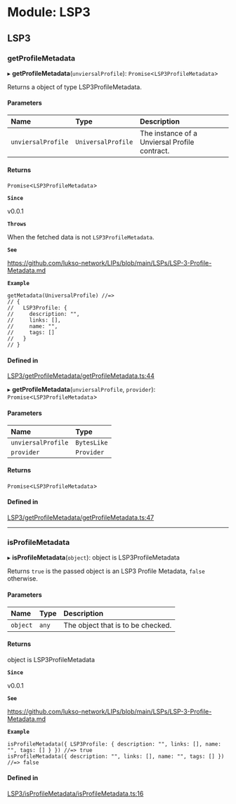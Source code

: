 # Module: LSP3

## LSP3

### getProfileMetadata

▸ **getProfileMetadata**(`unviersalProfile`): `Promise`\<`LSP3ProfileMetadata`\>

Returns a object of type LSP3ProfileMetadata.

#### Parameters

| Name               | Type               | Description                                   |
| :----------------- | :----------------- | :-------------------------------------------- |
| `unviersalProfile` | `UniversalProfile` | The instance of a Unviersal Profile contract. |

#### Returns

`Promise`\<`LSP3ProfileMetadata`\>

**`Since`**

v0.0.1

**`Throws`**

When the fetched data is not `LSP3ProfileMetadata`.

**`See`**

https://github.com/lukso-network/LIPs/blob/main/LSPs/LSP-3-Profile-Metadata.md

**`Example`**

```
getMetadata(UniversalProfile) //=>
// {
//   LSP3Profile: {
//     description: "",
//     links: [],
//     name: "",
//     tags: []
//   }
// }
```

#### Defined in

[LSP3/getProfileMetadata/getProfileMetadata.ts:44](https://github.com/lukso-network/lsp-smart-contracts-utils/blob/3adf2ff/src/LSP3/getProfileMetadata/getProfileMetadata.ts#L44)

▸ **getProfileMetadata**(`unviersalProfile`, `provider`): `Promise`\<`LSP3ProfileMetadata`\>

#### Parameters

| Name               | Type        |
| :----------------- | :---------- |
| `unviersalProfile` | `BytesLike` |
| `provider`         | `Provider`  |

#### Returns

`Promise`\<`LSP3ProfileMetadata`\>

#### Defined in

[LSP3/getProfileMetadata/getProfileMetadata.ts:47](https://github.com/lukso-network/lsp-smart-contracts-utils/blob/3adf2ff/src/LSP3/getProfileMetadata/getProfileMetadata.ts#L47)

---

### isProfileMetadata

▸ **isProfileMetadata**(`object`): object is LSP3ProfileMetadata

Returns `true` is the passed object is an LSP3 Profile Metadata, `false` otherwise.

#### Parameters

| Name     | Type  | Description                       |
| :------- | :---- | :-------------------------------- |
| `object` | `any` | The object that is to be checked. |

#### Returns

object is LSP3ProfileMetadata

**`Since`**

v0.0.1

**`See`**

https://github.com/lukso-network/LIPs/blob/main/LSPs/LSP-3-Profile-Metadata.md

**`Example`**

```
isProfileMetadata({ LSP3Profile: { description: "", links: [], name: "", tags: [] } }) //=> true
isProfileMetadata({ description: "", links: [], name: "", tags: [] }) //=> false
```

#### Defined in

[LSP3/isProfileMetadata/isProfileMetadata.ts:16](https://github.com/lukso-network/lsp-smart-contracts-utils/blob/3adf2ff/src/LSP3/isProfileMetadata/isProfileMetadata.ts#L16)
